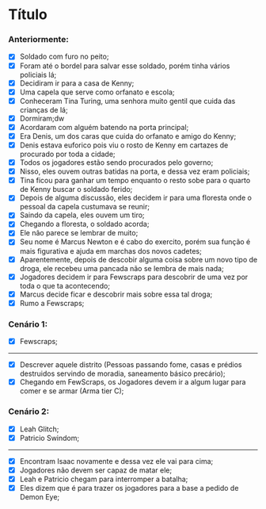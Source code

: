 # Título

### Anteriormente:

- [x] Soldado com furo no peito;
- [x] Foram até o bordel para salvar esse soldado, porém tinha vários policiais lá;
- [x] Decidiram ir para a casa de Kenny;
- [x] Uma capela que serve como orfanato e escola;
- [x] Conheceram Tina Turing, uma senhora muito gentil que cuida das crianças de lá;
- [x] Dormiram;dw
- [x] Acordaram com alguém batendo na porta principal;
- [x] Era Denis, um dos caras que cuida do orfanato e amigo do Kenny;
- [x] Denis estava euforico pois viu o rosto de Kenny em cartazes de procurado por toda a cidade;
- [x] Todos os jogadores estão sendo procurados pelo governo;
- [x] Nisso, eles ouvem outras batidas na porta, e dessa vez eram policiais;
- [x] Tina ficou para ganhar um tempo enquanto o resto sobe para o quarto de Kenny buscar o soldado ferido;
- [x] Depois de alguma discussão, eles decidem ir para uma floresta onde o pessoal da capela custumava se reunir;
- [x] Saindo da capela, eles ouvem um tiro;
- [x] Chegando a floresta, o soldado acorda;
- [x] Ele não parece se lembrar de muito;
- [x] Seu nome é Marcus Newton e é cabo do exercito, porém sua função é mais figurativa e ajuda em marchas dos novos cadetes;
- [x] Aparentemente, depois de descobir alguma coisa sobre um novo tipo de droga, ele recebeu uma pancada não se lembra de mais nada;
- [x] Jogadores decidem ir para Fewscraps para descobrir de uma vez por toda o que ta acontecendo;
- [x] Marcus decide ficar e descobrir mais sobre essa tal droga;
- [x] Rumo a Fewscraps;

### Cenário 1:

- [x] Fewscraps;

---

- [x] Descrever aquele distrito (Pessoas passando fome, casas e prédios destruidos servindo de moradia, saneamento básico precário);
- [x] Chegando em FewScraps, os Jogadores devem ir a algum lugar para comer e se armar (Arma tier C);

### Cenário 2:

- [x] Leah Glitch;
- [x] Patricio Swindom;

---

- [x] Encontram Isaac novamente e dessa vez ele vai para cima;
- [x] Jogadores não devem ser capaz de matar ele;
- [x] Leah e Patricio chegam para interromper a batalha;
- [x] Eles dizem que é para trazer os jogadores para a base a pedido de Demon Eye;
